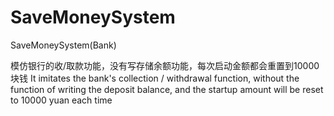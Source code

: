 # SaveMoneySystem
SaveMoneySystem(Bank)

模仿银行的收/取款功能，没有写存储余额功能，每次启动金额都会重置到10000块钱
It imitates the bank's collection / withdrawal function, without the function of writing the deposit balance, and the startup amount will be reset to 10000 yuan each time
